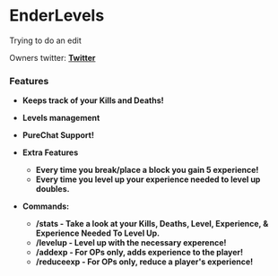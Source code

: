# EnderLevels
Trying to do an edit 

Owners twitter:
**[Twitter](https://twitter.com/dimay_johanna)**

### Features
- **Keeps track of your Kills and Deaths!**

- **Levels management**

- **PureChat Support!**

- **Extra Features**
  - **Every time you break/place a block you gain 5 experience!**
  - **Every time you level up your experience needed to level up doubles.**

- **Commands:**
  - **/stats - Take a look at your Kills, Deaths, Level, Experience, & Experience Needed To Level Up.**
  - **/levelup - Level up with the necessary experence!**
  - **/addexp <player> <exp> - For OPs only, adds experience to the player!**
  - **/reduceexp <player> <exp> - For OPs only, reduce a player's experience!**
